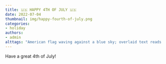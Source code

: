```yaml
---
title: 🇺🇸 HAPPY 4TH OF JULY 🇺🇸
date: 2022-07-04
thumbnail: img/happy-fourth-of-july.png
categories:
- holiday
authors:
- admin
alttags: "American flag waving against a blue sky; overlaid text reads: When your loyalty to a felon is greater than your love for ..."
---
```

Have a great 4th of July!
